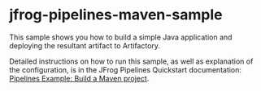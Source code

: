 # jfrog-pipelines-maven-sample

This sample shows you how to build a simple Java application and deploying the resultant artifact to Artifactory.

Detailed instructions on how to run this sample, as well as explanation of the configuration, is in the JFrog Pipelines Quickstart documentation: [Pipelines Example: Build a Maven project](https://www.jfrog.com/confluence/display/JFROG/Pipeline+Example%3A+Maven+Build).

